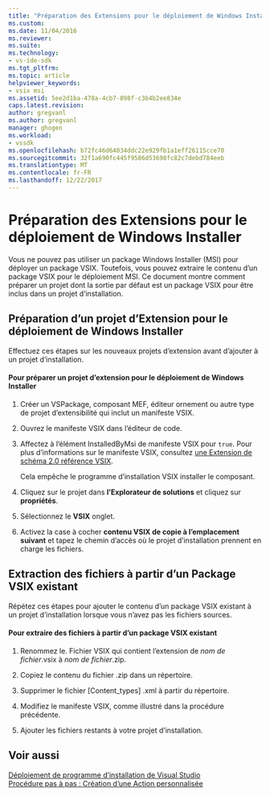 ```yaml
---
title: "Préparation des Extensions pour le déploiement de Windows Installer | Documents Microsoft"
ms.custom: 
ms.date: 11/04/2016
ms.reviewer: 
ms.suite: 
ms.technology:
- vs-ide-sdk
ms.tgt_pltfrm: 
ms.topic: article
helpviewer_keywords:
- vsix msi
ms.assetid: 5ee2d1ba-478a-4cb7-898f-c3b4b2ee834e
caps.latest.revision: 
author: gregvanl
ms.author: gregvanl
manager: ghogen
ms.workload:
- vssdk
ms.openlocfilehash: b72fc46d64034ddc22e929fb1a1eff26115cce70
ms.sourcegitcommit: 32f1a690fc445f9586d53698fc82c7debd784eeb
ms.translationtype: MT
ms.contentlocale: fr-FR
ms.lasthandoff: 12/22/2017
---
```

# <a name="preparing-extensions-for-windows-installer-deployment"></a>Préparation des Extensions pour le déploiement de Windows Installer
Vous ne pouvez pas utiliser un package Windows Installer (MSI) pour déployer un package VSIX. Toutefois, vous pouvez extraire le contenu d’un package VSIX pour le déploiement MSI. Ce document montre comment préparer un projet dont la sortie par défaut est un package VSIX pour être inclus dans un projet d’installation.  
  
## <a name="preparing-an-extension-project-for-windows-installer-deployment"></a>Préparation d’un projet d’Extension pour le déploiement de Windows Installer  
 Effectuez ces étapes sur les nouveaux projets d’extension avant d’ajouter à un projet d’installation.  
  
#### <a name="to-prepare-an-extension-project-for-windows-installer-deployment"></a>Pour préparer un projet d’extension pour le déploiement de Windows Installer  
  
1.  Créer un VSPackage, composant MEF, éditeur ornement ou autre type de projet d’extensibilité qui inclut un manifeste VSIX.  
  
2.  Ouvrez le manifeste VSIX dans l’éditeur de code.  
  
3.  Affectez à l’élément InstalledByMsi de manifeste VSIX pour `true`. Pour plus d’informations sur le manifeste VSIX, consultez [une Extension de schéma 2.0 référence VSIX](../extensibility/vsix-extension-schema-2-0-reference.md).  
  
     Cela empêche le programme d’installation VSIX installer le composant.  
  
4.  Cliquez sur le projet dans **l’Explorateur de solutions** et cliquez sur **propriétés**.  
  
5.  Sélectionnez le **VSIX** onglet.  
  
6.  Activez la case à cocher **contenu VSIX de copie à l’emplacement suivant** et tapez le chemin d’accès où le projet d’installation prennent en charge les fichiers.  
  
## <a name="extracting-files-from-an-existing-vsix-package"></a>Extraction des fichiers à partir d’un Package VSIX existant  
 Répétez ces étapes pour ajouter le contenu d’un package VSIX existant à un projet d’installation lorsque vous n’avez pas les fichiers sources.  
  
#### <a name="to-extract-files-from-an-existing-vsix-package"></a>Pour extraire des fichiers à partir d’un package VSIX existant  
  
1.  Renommez le. Fichier VSIX qui contient l’extension de *nom de fichier*.vsix à *nom de fichier*.zip.  
  
2.  Copiez le contenu du fichier .zip dans un répertoire.  
  
3.  Supprimer le fichier [Content_types] .xml à partir du répertoire.  
  
4.  Modifiez le manifeste VSIX, comme illustré dans la procédure précédente.  
  
5.  Ajouter les fichiers restants à votre projet d’installation.  
  
## <a name="see-also"></a>Voir aussi  
 [Déploiement de programme d’installation de Visual Studio](http://msdn.microsoft.com/en-us/121be21b-b916-43e2-8f10-8b080516d2a0)   
 [Procédure pas à pas : Création d’une Action personnalisée](http://msdn.microsoft.com/en-us/4bd4b63a-2b91-431e-839c-5752443f0eaf)
